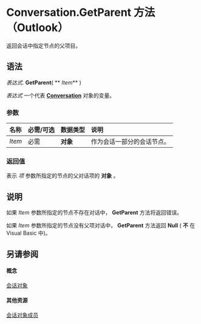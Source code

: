 
# Conversation.GetParent 方法 （Outlook）

返回会话中指定节点的父项目。


## 语法

 _表达式_. **GetParent**( ** _Item_** )

 _表达式_ 一个代表 **[Conversation](2705d38a-ebc0-e5a7-208b-ffe1f5446b1b.md)** 对象的变量。


### 参数



|**名称**|**必需/可选**|**数据类型**|**说明**|
|:-----|:-----|:-----|:-----|
| _Item_|必需|**对象**|作为会话一部分的会话节点。|

### 返回值

表示 _项_ 参数所指定的节点的父对话项的 **对象** 。


## 说明

如果 _Item_ 参数所指定的节点不存在对话中， **GetParent** 方法将返回错误。

如果 _Item_ 参数所指定的节点没有父项对话中， **GetParent** 方法返回 **Null** ( **不** 在 Visual Basic 中)。


## 另请参阅


#### 概念


[会话对象](2705d38a-ebc0-e5a7-208b-ffe1f5446b1b.md)
#### 其他资源


[会话对象成员](09ff1e8e-7c5a-0b1e-e8e2-e259f66f71c8.md)